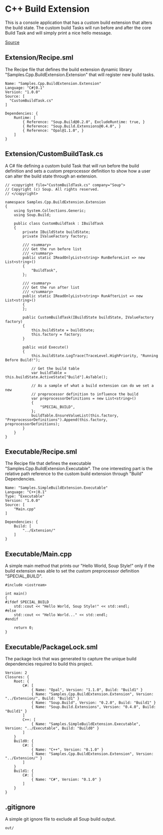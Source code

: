 # C++ Build Extension
This is a console application that has a custom build extension that alters the build state. The custom build Tasks will run before and after the core Build Task and will simply print a nice hello message.

[Source](https://github.com/SoupBuild/Soup/tree/main/Samples/Cpp/BuildExtension)

## Extension/Recipe.sml
The Recipe file that defines the build extension dynamic library "Samples.Cpp.BuildExtension.Extension" that will register new build tasks.
```
Name: "Samples.Cpp.BuildExtension.Extension"
Language: "C#|0.1"
Version: "1.0.0"
Source: [
  "CustomBuildTask.cs"
]

Dependencies: {
    Runtime: [
        { Reference: "Soup.Build@0.2.0", ExcludeRuntime: true, }
        { Reference: "Soup.Build.Extensions@0.4.0", }
        { Reference: "Opal@1.1.0", }
    ]
}
```

## Extension/CustomBuildTask.cs
A C# file defining a custom build Task that will run before the build definition and sets a custom preprocessor definition to show how a user can alter the build state through an extension.
```
// <copyright file="CustomBuildTask.cs" company="Soup">
// Copyright (c) Soup. All rights reserved.
// </copyright>

namespace Samples.Cpp.BuildExtension.Extension
{
    using System.Collections.Generic;
    using Soup.Build;

    public class CustomBuildTask : IBuildTask
    {
        private IBuildState buildState;
        private IValueFactory factory;

        /// <summary>
        /// Get the run before list
        /// </summary>
        public static IReadOnlyList<string> RunBeforeList => new List<string>()
        {
            "BuildTask",
        };

        /// <summary>
        /// Get the run after list
        /// </summary>
        public static IReadOnlyList<string> RunAfterList => new List<string>()
        {
        };

        public CustomBuildTask(IBuildState buildState, IValueFactory factory)
        {
            this.buildState = buildState;
            this.factory = factory;
        }

        public void Execute()
        {
            this.buildState.LogTrace(TraceLevel.HighPriority, "Running Before Build!");

            // Get the build table
            var buildTable = this.buildState.ActiveState["Build"].AsTable();

            // As a sample of what a build extension can do we set a new
            // preprocessor definition to influence the build
            var preprocessorDefinitions = new List<string>()
            {
                "SPECIAL_BUILD",
            };
            buildTable.EnsureValueList(this.factory, "PreprocessorDefinitions").Append(this.factory, preprocessorDefinitions);
        }
    }
}
```

## Executable/Recipe.sml
The Recipe file that defines the executable "Samples.Cpp.BuildExtension.Executable". The one interesting part is the relative path reference to the custom build extension through "Build" Dependencies.
```
Name: "Samples.SimpleBuildExtension.Executable"
Language: "C++|0.1"
Type: "Executable"
Version: "1.0.0"
Source: [
    "Main.cpp"
]

Dependencies: {
    Build: [
        "../Extension/"
    ]
}
```

## Executable/Main.cpp
A simple main method that prints our "Hello World, Soup Style!" only if the build extension was able to set the custom preprocessor definition "SPECIAL_BUILD".
```
#include <iostream>

int main()
{
#ifdef SPECIAL_BUILD
    std::cout << "Hello World, Soup Style!" << std::endl;
#else
    std::cout << "Hello World..." << std::endl;
#endif

    return 0;
}

```

## Executable/PackageLock.sml
The package lock that was generated to capture the unique build dependencies required to build this project.
```
Version: 2
Closures: {
    Root: {
        C#: [
            { Name: "Opal", Version: "1.1.0", Build: "Build1" }
            { Name: "Samples.Cpp.BuildExtension.Extension", Version: "../Extension/", Build: "Build1" }
            { Name: "Soup.Build", Version: "0.2.0", Build: "Build1" }
            { Name: "Soup.Build.Extensions", Version: "0.4.0", Build: "Build1" }
        ]
        C++: [
            { Name: "Samples.SimpleBuildExtension.Executable", Version: "../Executable", Build: "Build0" }
        ]
    }
    Build0: {
        C#: [
            { Name: "C++", Version: "0.1.0" }
            { Name: "Samples.Cpp.BuildExtension.Extension", Version: "../Extension/" }
        ]
    }
    Build1: {
        C#: [
            { Name: "C#", Version: "0.1.0" }
        ]
    }
}

```

## .gitignore
A simple git ignore file to exclude all Soup build output.
```
out/
```
